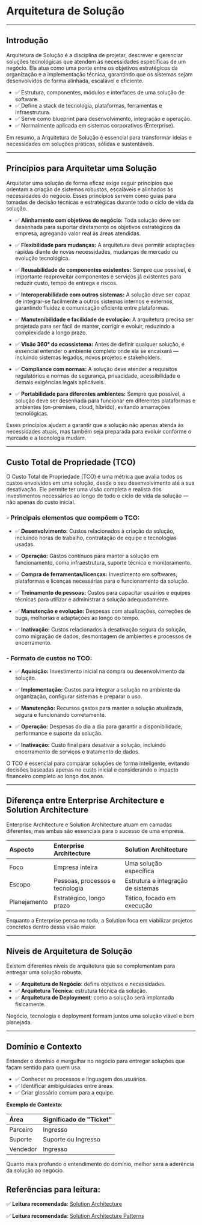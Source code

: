 # Arquitetura de Solução

---

## Introdução

Arquitetura de Solução é a disciplina de projetar, descrever e gerenciar soluções tecnológicas que atendem às necessidades específicas de um negócio. Ela atua como uma ponte entre os objetivos estratégicos da organização e a implementação técnica, garantindo que os sistemas sejam desenvolvidos de forma alinhada, escalável e eficiente.

- ✅ Estrutura, componentes, módulos e interfaces de uma solução de software.
- ✅ Define a stack de tecnologia, plataformas, ferramentas e infraestrutura.
- ✅ Serve como blueprint para desenvolvimento, integração e operação.
- ✅ Normalmente aplicada em sistemas corporativos (Enterprise).

Em resumo, a Arquitetura de Solução é essencial para transformar ideias e necessidades em soluções práticas, sólidas e sustentáveis.

---

## Princípios para Arquitetar uma Solução

Arquitetar uma solução de forma eficaz exige seguir princípios que orientam a criação de sistemas robustos, escaláveis e alinhados às necessidades do negócio. Esses princípios servem como guias para tomadas de decisão técnicas e estratégicas durante todo o ciclo de vida da solução.

- ✅ **Alinhamento com objetivos do negócio:** Toda solução deve ser desenhada para suportar diretamente os objetivos estratégicos da empresa, agregando valor real às áreas atendidas.

- ✅ **Flexibilidade para mudanças:** A arquitetura deve permitir adaptações rápidas diante de novas necessidades, mudanças de mercado ou evolução tecnológica.

- ✅ **Reusabilidade de componentes existentes:** Sempre que possível, é importante reaproveitar componentes e serviços já existentes para reduzir custo, tempo de entrega e riscos.

- ✅ **Interoperabilidade com outros sistemas:** A solução deve ser capaz de integrar-se facilmente a outros sistemas internos e externos, garantindo fluidez e comunicação eficiente entre plataformas.

- ✅ **Manutenibilidade e facilidade de evolução:** A arquitetura precisa ser projetada para ser fácil de manter, corrigir e evoluir, reduzindo a complexidade a longo prazo.

- ✅ **Visão 360° do ecossistema:** Antes de definir qualquer solução, é essencial entender o ambiente completo onde ela se encaixará — incluindo sistemas legados, novos projetos e stakeholders.

- ✅ **Compliance com normas:** A solução deve atender a requisitos regulatórios e normas de segurança, privacidade, acessibilidade e demais exigências legais aplicáveis.

- ✅ **Portabilidade para diferentes ambientes:** Sempre que possível, a solução deve ser desenhada para funcionar em diferentes plataformas e ambientes (on-premises, cloud, híbrido), evitando amarrações tecnológicas.

Esses princípios ajudam a garantir que a solução não apenas atenda às necessidades atuais, mas também seja preparada para evoluir conforme o mercado e a tecnologia mudam.

---

## Custo Total de Propriedade (TCO)

O Custo Total de Propriedade (TCO) é uma métrica que avalia todos os custos envolvidos em uma solução, desde o seu desenvolvimento até a sua desativação. Ele permite ter uma visão completa e realista dos investimentos necessários ao longo de todo o ciclo de vida da solução — não apenas do custo inicial.

### - Principais elementos que compõem o TCO:

- ✅ **Desenvolvimento:** Custos relacionados à criação da solução, incluindo horas de trabalho, contratação de equipe e tecnologias usadas.

- ✅ **Operação:** Gastos contínuos para manter a solução em funcionamento, como infraestrutura, suporte técnico e monitoramento.

- ✅ **Compra de ferramentas/licenças:** Investimento em softwares, plataformas e licenças necessárias para o funcionamento da solução.

- ✅ **Treinamento de pessoas:** Custos para capacitar usuários e equipes técnicas para utilizar e administrar a solução adequadamente.

- ✅ **Manutenção e evolução:** Despesas com atualizações, correções de bugs, melhorias e adaptações ao longo do tempo.

- ✅ **Inativação:** Custos relacionados à desativação segura da solução, como migração de dados, desmontagem de ambientes e processos de encerramento.

### - Formato de custos no TCO:

- ✅ **Aquisição:** Investimento inicial na compra ou desenvolvimento da solução.

- ✅ **Implementação:** Custos para integrar a solução no ambiente da organização, configurar sistemas e preparar o uso.

- ✅ **Manutenção:** Recursos gastos para manter a solução atualizada, segura e funcionando corretamente.

- ✅ **Operação:** Despesas do dia a dia para garantir a disponibilidade, performance e suporte da solução.

- ✅ **Inativação:** Custo final para desativar a solução, incluindo encerramento de serviços e tratamento de dados.

O TCO é essencial para comparar soluções de forma inteligente, evitando decisões baseadas apenas no custo inicial e considerando o impacto financeiro completo ao longo dos anos.

---

## Diferença entre Enterprise Architecture e Solution Architecture

Enterprise Architecture e Solution Architecture atuam em camadas diferentes, mas ambas são essenciais para o sucesso de uma empresa.

| Aspecto      | Enterprise Architecture         | Solution Architecture              |
| :----------- | :------------------------------ | :--------------------------------- |
| Foco         | Empresa inteira                 | Uma solução específica             |
| Escopo       | Pessoas, processos e tecnologia | Estrutura e integração de sistemas |
| Planejamento | Estratégico, longo prazo        | Tático, focado em execução         |

Enquanto a Enterprise pensa no todo, a Solution foca em viabilizar projetos concretos dentro dessa visão maior.

---

## Níveis de Arquitetura de Solução

Existem diferentes níveis de arquitetura que se complementam para entregar uma solução robusta.

- ✅ **Arquitetura de Negócio**: define objetivos e necessidades.
- ✅ **Arquitetura Técnica**: estrutura técnica da solução.
- ✅ **Arquitetura de Deployment**: como a solução será implantada fisicamente.

Negócio, tecnologia e deployment formam juntos uma solução viável e bem planejada.

---

## Domínio e Contexto

Entender o domínio é mergulhar no negócio para entregar soluções que façam sentido para quem usa.

- ✅ Conhecer os processos e linguagem dos usuários.
- ✅ Identificar ambiguidades entre áreas.
- ✅ Criar glossário comum para a equipe.

**Exemplo de Contexto**:

| Área     | Significado de "Ticket" |
| :------- | :---------------------- |
| Parceiro | Ingresso                |
| Suporte  | Suporte ou Ingresso     |
| Vendedor | Ingresso                |

Quanto mais profundo o entendimento do domínio, melhor será a aderência da solução ao negócio.

## Referências para leitura:

✅ **Leitura recomendada**: [Solution Architecture](https://www.amazon.com/Solutions-Architects-Handbook-Kick-start-architecture-ebook/dp/B0855XQZ44/ref=sr_1_1?crid=14KQT9QKZ13KN&keywords=solution+architect+handbook&qid=1676911165&s=books&sprefix=solution+architect+handbook%2Cstripbooks%2C105&sr=1-1)

✅ **Leitura recomendada**: [Solution Architecture Patterns](https://www.envoyproxy.io/)
